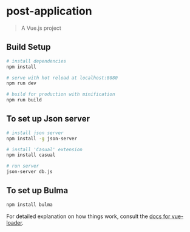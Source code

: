 # post-application

> A Vue.js project

## Build Setup

``` bash
# install dependencies
npm install

# serve with hot reload at localhost:8080
npm run dev

# build for production with minification
npm run build
```

## To set up Json server
``` bash
# install json server
npm install -g json-server

# install 'Casual' extension
npm install casual

# run server
json-server db.js

```

## To set up Bulma
``` bash
npm install bulma
```

For detailed explanation on how things work, consult the [docs for vue-loader](http://vuejs.github.io/vue-loader).
